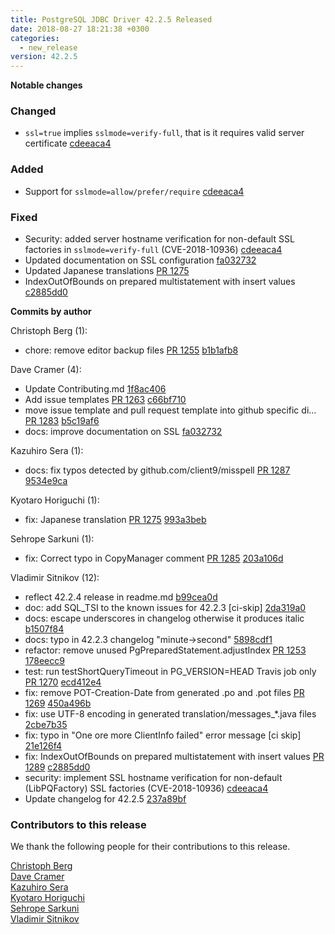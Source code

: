 ```yaml
---
title: PostgreSQL JDBC Driver 42.2.5 Released
date: 2018-08-27 18:21:38 +0300
categories:
  - new_release
version: 42.2.5
---
```

**Notable changes**

### Changed
- `ssl=true` implies `sslmode=verify-full`, that is it requires valid server certificate [cdeeaca4](https://github.com/pgjdbc/pgjdbc/commit/cdeeaca47dc3bc6f727c79a582c9e4123099526e)

### Added
- Support for `sslmode=allow/prefer/require` [cdeeaca4](https://github.com/pgjdbc/pgjdbc/commit/cdeeaca47dc3bc6f727c79a582c9e4123099526e)

### Fixed
- Security: added server hostname verification for non-default SSL factories in `sslmode=verify-full` (CVE-2018-10936) [cdeeaca4](https://github.com/pgjdbc/pgjdbc/commit/cdeeaca47dc3bc6f727c79a582c9e4123099526e)
- Updated documentation on SSL configuration [fa032732](https://github.com/pgjdbc/pgjdbc/commit/fa032732acfe51c6e663ee646dd5c1beaa1af857)
- Updated Japanese translations [PR 1275](https://github.com/pgjdbc/pgjdbc/pull/1275)
- IndexOutOfBounds on prepared multistatement with insert values [c2885dd0](https://github.com/pgjdbc/pgjdbc/commit/c2885dd0cfc793f81e5dd3ed2300bb32476eb14a)


<!--more-->

**Commits by author**

Christoph Berg (1):

* chore: remove editor backup files [PR 1255](https://github.com/pgjdbc/pgjdbc/pull/1255) [b1b1afb8](https://github.com/pgjdbc/pgjdbc/commit/b1b1afb829fae06bcefce443e66d823f4f92fed5)

Dave Cramer (4):

* Update Contributing.md [1f8ac406](https://github.com/pgjdbc/pgjdbc/commit/1f8ac4063b1fd04ccc05616e3533d68be9912333)
* Add issue templates [PR 1263](https://github.com/pgjdbc/pgjdbc/pull/1263) [c66bf710](https://github.com/pgjdbc/pgjdbc/commit/c66bf7108dd36f50aacebfd4f09e383aed02424b)
* move issue template and pull request template into github specific di… [PR 1283](https://github.com/pgjdbc/pgjdbc/pull/1283) [b5c19af6](https://github.com/pgjdbc/pgjdbc/commit/b5c19af627c8650410495ad8e3f2ee85e687e3c1)
* docs: improve documentation on SSL [fa032732](https://github.com/pgjdbc/pgjdbc/commit/fa032732acfe51c6e663ee646dd5c1beaa1af857)

Kazuhiro Sera (1):

* docs: fix typos detected by github.com/client9/misspell [PR 1287](https://github.com/pgjdbc/pgjdbc/pull/1287) [9534e9ca](https://github.com/pgjdbc/pgjdbc/commit/9534e9ca0e1840445ad5f4eee75bc1e2ac102dde)

Kyotaro Horiguchi (1):

* fix: Japanese translation [PR 1275](https://github.com/pgjdbc/pgjdbc/pull/1275) [993a3beb](https://github.com/pgjdbc/pgjdbc/commit/993a3beba10aed73418340b14f2d3420c8984de5)

Sehrope Sarkuni (1):

* fix: Correct typo in CopyManager comment [PR 1285](https://github.com/pgjdbc/pgjdbc/pull/1285) [203a106d](https://github.com/pgjdbc/pgjdbc/commit/203a106ddc9eb0d94cc94838f4fb0924e37f441a)

Vladimir Sitnikov (12):

* reflect 42.2.4 release in readme.md [b99cea0d](https://github.com/pgjdbc/pgjdbc/commit/b99cea0de0e67f0c641c77bcbff8d2889a441290)
* doc: add SQL_TSI to the known issues for 42.2.3 [ci-skip] [2da319a0](https://github.com/pgjdbc/pgjdbc/commit/2da319a07d47015467bd3ace029827f67f4778bc)
* docs: escape underscores in changelog otherwise it produces italic [b1507f84](https://github.com/pgjdbc/pgjdbc/commit/b1507f849b732012d5312c79a62dad24fd6a7261)
* docs: typo in 42.2.3 changelog "minute->second" [5898cdf1](https://github.com/pgjdbc/pgjdbc/commit/5898cdf1e314f2db7889456fb1ad6822021bd543)
* refactor: remove unused PgPreparedStatement.adjustIndex [PR 1253](https://github.com/pgjdbc/pgjdbc/pull/1253) [178eecc9](https://github.com/pgjdbc/pgjdbc/commit/178eecc90643b36c8c5cd423ff311b26733384f2)
* test: run testShortQueryTimeout in PG_VERSION=HEAD Travis job only [PR 1270](https://github.com/pgjdbc/pgjdbc/pull/1270) [ecd412e4](https://github.com/pgjdbc/pgjdbc/commit/ecd412e4164bbfcccd96f778c874dd4f40330354)
* fix: remove POT-Creation-Date from generated .po and .pot files [PR 1269](https://github.com/pgjdbc/pgjdbc/pull/1269) [450a496b](https://github.com/pgjdbc/pgjdbc/commit/450a496be8b14e14fa0821413ed532c49275dc9e)
* fix: use UTF-8 encoding in generated translation/messages_*.java files [2cbe7b35](https://github.com/pgjdbc/pgjdbc/commit/2cbe7b354543e2ae526c3d9a422949acd0a375b6)
* fix: typo in "One ore more ClientInfo failed" error message [ci skip] [21e126f4](https://github.com/pgjdbc/pgjdbc/commit/21e126f451df667627c1cc3a0acfb3c38be45ffa)
* fix: IndexOutOfBounds on prepared multistatement with insert values [PR 1289](https://github.com/pgjdbc/pgjdbc/pull/1289) [c2885dd0](https://github.com/pgjdbc/pgjdbc/commit/c2885dd0cfc793f81e5dd3ed2300bb32476eb14a)
* security: implement SSL hostname verification for non-default (LibPQFactory) SSL factories (CVE-2018-10936) [cdeeaca4](https://github.com/pgjdbc/pgjdbc/commit/cdeeaca47dc3bc6f727c79a582c9e4123099526e)
* Update changelog for 42.2.5 [237a89bf](https://github.com/pgjdbc/pgjdbc/commit/237a89bf3058a16a3de37b8c92d2a4d850c6c056)

<a name="contributors_{{ page.version }}"></a>
### Contributors to this release

We thank the following people for their contributions to this release.

[Christoph Berg](https://github.com/ChristophBerg)  
[Dave Cramer](davec@postgresintl.com)  
[Kazuhiro Sera](https://github.com/seratch)  
[Kyotaro Horiguchi](https://github.com/horiguti)  
[Sehrope Sarkuni](https://github.com/sehrope)  
[Vladimir Sitnikov](https://github.com/vlsi)  
